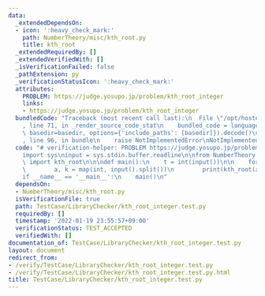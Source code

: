 ```yaml
---
data:
  _extendedDependsOn:
  - icon: ':heavy_check_mark:'
    path: NumberTheory/misc/kth_root.py
    title: kth_root
  _extendedRequiredBy: []
  _extendedVerifiedWith: []
  _isVerificationFailed: false
  _pathExtension: py
  _verificationStatusIcon: ':heavy_check_mark:'
  attributes:
    PROBLEM: https://judge.yosupo.jp/problem/kth_root_integer
    links:
    - https://judge.yosupo.jp/problem/kth_root_integer
  bundledCode: "Traceback (most recent call last):\n  File \"/opt/hostedtoolcache/Python/3.10.1/x64/lib/python3.10/site-packages/onlinejudge_verify/documentation/build.py\"\
    , line 71, in _render_source_code_stat\n    bundled_code = language.bundle(stat.path,\
    \ basedir=basedir, options={'include_paths': [basedir]}).decode()\n  File \"/opt/hostedtoolcache/Python/3.10.1/x64/lib/python3.10/site-packages/onlinejudge_verify/languages/python.py\"\
    , line 96, in bundle\n    raise NotImplementedError\nNotImplementedError\n"
  code: "# verification-helper: PROBLEM https://judge.yosupo.jp/problem/kth_root_integer\n\
    import sys\ninput = sys.stdin.buffer.readline\n\nfrom NumberTheory.misc.kth_root\
    \ import kth_root\n\n\ndef main():\n    t = int(input())\n\n    for _ in range(t):\n\
    \        a, k = map(int, input().split())\n        print(kth_root(a, k))\n\n\n\
    if __name__ == '__main__':\n    main()\n"
  dependsOn:
  - NumberTheory/misc/kth_root.py
  isVerificationFile: true
  path: TestCase/LibraryChecker/kth_root_integer.test.py
  requiredBy: []
  timestamp: '2022-01-19 23:55:57+09:00'
  verificationStatus: TEST_ACCEPTED
  verifiedWith: []
documentation_of: TestCase/LibraryChecker/kth_root_integer.test.py
layout: document
redirect_from:
- /verify/TestCase/LibraryChecker/kth_root_integer.test.py
- /verify/TestCase/LibraryChecker/kth_root_integer.test.py.html
title: TestCase/LibraryChecker/kth_root_integer.test.py
---
```

